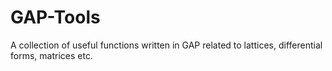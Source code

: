 # GAP-Tools
A collection of useful functions written in GAP related to lattices, differential forms, matrices etc.
